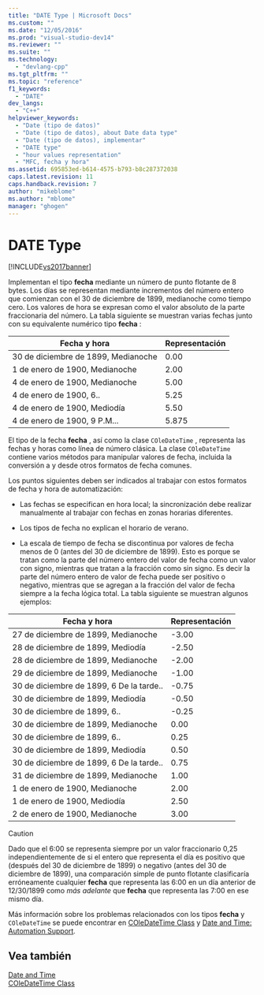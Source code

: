 ```yaml
---
title: "DATE Type | Microsoft Docs"
ms.custom: ""
ms.date: "12/05/2016"
ms.prod: "visual-studio-dev14"
ms.reviewer: ""
ms.suite: ""
ms.technology: 
  - "devlang-cpp"
ms.tgt_pltfrm: ""
ms.topic: "reference"
f1_keywords: 
  - "DATE"
dev_langs: 
  - "C++"
helpviewer_keywords: 
  - "Date (tipo de datos)"
  - "Date (tipo de datos), about Date data type"
  - "Date (tipo de datos), implementar"
  - "DATE type"
  - "hour values representation"
  - "MFC, fecha y hora"
ms.assetid: 695853ed-b614-4575-b793-b8c287372038
caps.latest.revision: 11
caps.handback.revision: 7
author: "mikeblome"
ms.author: "mblome"
manager: "ghogen"
---
```

# DATE Type
[!INCLUDE[vs2017banner](../assembler/inline/includes/vs2017banner.md)]

Implementan el tipo **fecha** mediante un número de punto flotante de 8 bytes.  Los días se representan mediante incrementos del número entero que comienzan con el 30 de diciembre de 1899, medianoche como tiempo cero.  Los valores de hora se expresan como el valor absoluto de la parte fraccionaria del número.  La tabla siguiente se muestran varias fechas junto con su equivalente numérico tipo **fecha** :  
  
|Fecha y hora|Representación|  
|------------------|--------------------|  
|30 de diciembre de 1899, Medianoche|0.00|  
|1 de enero de 1900, Medianoche|2.00|  
|4 de enero de 1900, Medianoche|5.00|  
|4 de enero de 1900, 6..|5.25|  
|4 de enero de 1900, Mediodía|5.50|  
|4 de enero de 1900, 9 P.M...|5.875|  
  
 El tipo de la fecha **fecha** , así como la clase `COleDateTime` , representa las fechas y horas como línea de número clásica.  La clase `COleDateTime` contiene varios métodos para manipular valores de fecha, incluida la conversión a y desde otros formatos de fecha comunes.  
  
 Los puntos siguientes deben ser indicados al trabajar con estos formatos de fecha y hora de automatización:  
  
-   Las fechas se especifican en hora local; la sincronización debe realizar manualmente al trabajar con fechas en zonas horarias diferentes.  
  
-   Los tipos de fecha no explican el horario de verano.  
  
-   La escala de tiempo de fecha se discontinua por valores de fecha menos de 0 \(antes del 30 de diciembre de 1899\).  Esto es porque se tratan como la parte del número entero del valor de fecha como un valor con signo, mientras que tratan a la fracción como sin signo.  Es decir la parte del número entero de valor de fecha puede ser positivo o negativo, mientras que se agregan a la fracción del valor de fecha siempre a la fecha lógica total.  La tabla siguiente se muestran algunos ejemplos:  
  
|Fecha y hora|Representación|  
|------------------|--------------------|  
|27 de diciembre de 1899, Medianoche|\-3.00|  
|28 de diciembre de 1899, Mediodía|\-2.50|  
|28 de diciembre de 1899, Medianoche|\-2.00|  
|29 de diciembre de 1899, Medianoche|\-1.00|  
|30 de diciembre de 1899, 6 De la tarde..|\-0.75|  
|30 de diciembre de 1899, Mediodía|\-0.50|  
|30 de diciembre de 1899, 6..|\-0.25|  
|30 de diciembre de 1899, Medianoche|0.00|  
|30 de diciembre de 1899, 6..|0.25|  
|30 de diciembre de 1899, Mediodía|0.50|  
|30 de diciembre de 1899, 6 De la tarde..|0.75|  
|31 de diciembre de 1899, Medianoche|1.00|  
|1 de enero de 1900, Medianoche|2.00|  
|1 de enero de 1900, Mediodía|2.50|  
|2 de enero de 1900, Medianoche|3.00|  
  
> [!CAUTION]
>  Dado que el 6:00 se representa siempre por un valor fraccionario 0,25 independientemente de si el entero que representa el día es positivo que \(después del 30 de diciembre de 1899\) o negativo \(antes del 30 de diciembre de 1899\), una comparación simple de punto flotante clasificaría erróneamente cualquier **fecha** que representa las 6:00 en un día anterior de 12\/30\/1899 como *más adelante* que **fecha** que representa las 7:00 en ese mismo día.  
  
 Más información sobre los problemas relacionados con los tipos **fecha** y `COleDateTime` se puede encontrar en [COleDateTime Class](../atl-mfc-shared/reference/coledatetime-class.md) y [Date and Time: Automation Support](../atl-mfc-shared/date-and-time-automation-support.md).  
  
## Vea también  
 [Date and Time](../atl-mfc-shared/date-and-time.md)   
 [COleDateTime Class](../atl-mfc-shared/reference/coledatetime-class.md)